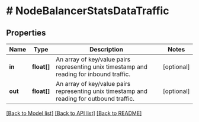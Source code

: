 # # NodeBalancerStatsDataTraffic

## Properties

Name | Type | Description | Notes
------------ | ------------- | ------------- | -------------
**in** | **float[]** | An array of key/value pairs representing unix timestamp and reading for inbound traffic. | [optional]
**out** | **float[]** | An array of key/value pairs representing unix timestamp and reading for outbound traffic. | [optional]

[[Back to Model list]](../../README.md#models) [[Back to API list]](../../README.md#endpoints) [[Back to README]](../../README.md)
